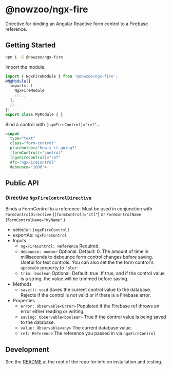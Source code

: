# @nowzoo/ngx-fire

Directive for binding an Angular Reactive form control to a Firebase reference.



## Getting Started

```bash 
npm i -S @nowzoo/ngx-fire
```

Import the module.
```ts
import { NgxFireModule } from '@nowzoo/ngx-fire';
@NgModule({
  imports: [
    NgxFireModule
    //...
  ],
  //...
})
export class MyModule { }
```

Bind a control with `[ngxFireControl]="ref"`...
```html
<input
  type="text"
  class="form-control"
  placeholder="How's it going?"
  [formControl]="control"
  [ngxFireControl]="ref"
  #fc="ngxFireControl"
  debounce="1000">
```




## Public API

### Directive `NgxFireControlDirective`

Binds a FormControl to a reference. Must be used in conjunction with `FormControlDirective` (`[formControl]="ctl"`) or `FormControlName` (`formControlName="myName"`.)

- selector: `[ngxFireControl]` 
- exportAs: `ngxFireControl`
- Inputs
  - `ngxFireControl: Reference` Required.
  - `debounce: number` Optional. Default: 0. The amount of time in milliseconds to debounce form control changes before saving. Useful for text controls. You can also set the the form control's `updateOn` property to `'blur'`
  - `trim: boolean` Optional. Default: true. If true, and if the control value is a string, the value will be trimmed before saving.
- Methods
  - `save(): void` Saves the current control value to the database. Rejects if the control is not valid or if there is a Firebase error.
- Properties
  - `error: Observable<Error>` Populated if the Firebase ref throws an error either reading or writing.
  - `saving: Observable<boolean>` True if the control value is being saved to the database.
  - `value: Observable<any>` The current database value.
  - `ref: Reference` The reference you passed in via `ngxFireControl`



## Development

See the [README](https://github.com/nowzoo/ngx) at the root of the repo for info on installation and testing.
